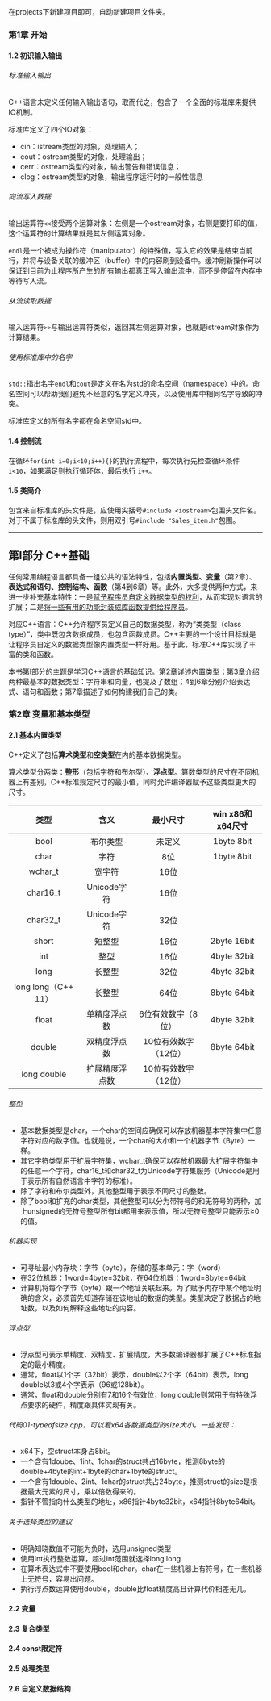 在projects下新建项目即可，自动新建项目文件夹。





### 第1章 开始

#### 1.2 初识输入输出

###### 标准输入输出

C++语言未定义任何输入输出语句，取而代之，包含了一个全面的标准库来提供IO机制。

标准库定义了四个IO对象：

- cin：istream类型的对象，处理输入；
- cout：ostream类型的对象，处理输出；
- cerr：ostream类型的对象，输出警告和错误信息；
- clog：ostream类型的对象，输出程序运行时的一般性信息

###### 向流写入数据

输出运算符`<<`接受两个运算对象：左侧是一个ostream对象，右侧是要打印的值，这个运算符的计算结果就是其左侧运算对象。

`endl`是一个被成为操作符（manipulator）的特殊值，写入它的效果是结束当前行，并将与设备关联的缓冲区（buffer）中的内容刷到设备中。缓冲刷新操作可以保证到目前为止程序所产生的所有输出都真正写入输出流中，而不是停留在内存中等待写入流。

###### 从流读取数据

输入运算符`>>`与输出运算符类似，返回其左侧运算对象，也就是istream对象作为计算结果。

###### 使用标准库中的名字

`std::`指出名字`endl`和`cout`是定义在名为std的命名空间（namespace）中的。命名空间可以帮助我们避免不经意的名字定义冲突，以及使用库中相同名字导致的冲突。

标准库定义的所有名字都在命名空间std中。

#### 1.4 控制流

在循环`for(int i=0;i<10;i++){}`的执行流程中，每次执行先检查循环条件 `i<10`，如果满足则执行循环体，最后执行 `i++`。

#### 1.5 类简介

包含来自标准库的头文件是，应使用尖括号`#include <iostream>`包围头文件名。对于不属于标准库的头文件，则用双引号`#include "Sales_item.h"`包围。

---

## 第Ⅰ部分 C++基础

任何常用编程语言都具备一组公共的语法特性，包括**内置类型、变量**（第2章）、**表达式和语句、控制结构、函数**（第4到6章）等。此外，大多提供两种方式，来进一步补充基本特性：一是<u>赋予程序员自定义数据类型的权利</u>，从而实现对语言的扩展；二是<u>将一些有用的功能封装成库函数提供给程序员</u>。

对应C++语言：C++允许程序员定义自己的数据类型，称为“类类型（class type）”，类中既包含数据成员，也包含函数成员。C++主要的一个设计目标就是让程序员自定义的数据类型像内置类型一样好用。基于此，标准C++库实现了丰富的类和函数。

本书第Ⅰ部分的主题是学习C++语言的基础知识。第2章详述内置类型；第3章介绍两种最基本的数据类型：字符串和向量，也提及了数组；4到6章分别介绍表达式、语句和函数；第7章描述了如何构建我们自己的类。

### 第2章 变量和基本类型

#### 2.1 基本内置类型

C++定义了包括**算术类型**和**空类型**在内的基本数据类型。

算术类型分两类：**整形**（包括字符和布尔型）、**浮点型**。算数类型的尺寸在不同机器上有差别，C++标准规定尺寸的最小值，同时允许编译器赋予这些类型更大的尺寸。

|        类型         |      含义      |       最小尺寸       | **win x86和x64尺寸** |
| :-----------------: | :------------: | :------------------: | :------------------: |
|        bool         |    布尔类型    |        未定义        |      1byte 8bit      |
|        char         |      字符      |         8位          |      1byte 8bit      |
|       wchar_t       |     宽字符     |         16位         |                      |
|      char16_t       |  Unicode字符   |         16位         |                      |
|      char32_t       |  Unicode字符   |         32位         |                      |
|        short        |     短整型     |         16位         |     2byte 16bit      |
|         int         |      整型      |         16位         |     4byte 32bit      |
|        long         |     长整型     |         32位         |     4byte 32bit      |
| long long（C++ 11） |     长整型     |         64位         |     8byte 64bit      |
|        float        |  单精度浮点数  |  6位有效数字（8位）  |     4byte 32bit      |
|       double        |  双精度浮点数  | 10位有效数字（12位） |     8byte 64bit      |
|     long double     | 扩展精度浮点数 | 10位有效数字（12位） |                      |

###### 整型

- 基本数据类型是char，一个char的空间应确保可以存放机器基本字符集中任意字符对应的数字值。也就是说，一个char的大小和一个机器字节（Byte）一样。
- 其它字符类型用于扩展字符集，wchar_t确保可以存放机器最大扩展字符集中的任意一个字符，char16_t和char32_t为Unicode字符集服务（Unicode是用于表示所有自然语言中字符的标准）。
- 除了字符和布尔类型外，其他整型用于表示不同尺寸的整数。
- 除了bool和扩充的char类型，其他整型可以分为带符号的和无符号的两种，加上unsigned的无符号整型所有bit都用来表示值，所以无符号整型只能表示≥0的值。

###### 机器实现

- 可寻址最小内存块：字节（byte），存储的基本单元：字（word）
- 在32位机器：1word=4byte=32bit，在64位机器：1word=8byte=64bit
- 计算机将每个字节（byte）跟一个地址关联起来。为了赋予内存中某个地址明确的含义，必须首先知道存储在该地址的数据的类型。类型决定了数据占的地址数，以及如何解释这些地址的内容。

###### 浮点型

- 浮点型可表示单精度、双精度、扩展精度，大多数编译器都扩展了C++标准指定的最小精度。
- 通常，float以1个字（32bit）表示，double以2个字（64bit）表示，long double以3或4个字表示（96或128bit）。
- 通常，float和double分别有7和16个有效位，long double则常用于有特殊浮点要求的硬件，精度跟具体实现有关。

###### 代码01-typeofsize.cpp，可以看x64各数据类型的size大小。一些发现：

- x64下，空struct本身占8bit。
- 一个含有1doube、1int、1char的struct共占16byte，推测8byte的double+4byte的int+1byte的char+1byte的struct。
- 一个含有1double、2int、1char的struct共占24byte，推测struct的size是根据最大元素的尺寸，乘以倍数得来的。
- 指针不管指向什么类型的地址，x86指针4byte32bit，x64指针8byte64bit。

###### 关于选择类型的建议

- 明确知晓数值不可能为负时，选用unsigned类型
- 使用int执行整数运算，超过int范围就选择long long
- 在算术表达式中不要使用bool和char。char在一些机器上有符号，在一些机器上无符号，容易出问题。
- 执行浮点数运算使用double，double比float精度高且计算代价相差无几。













#### 2.2 变量

#### 2.3 复合类型

#### 2.4 const限定符

#### 2.5 处理类型

#### 2.6 自定义数据结构

